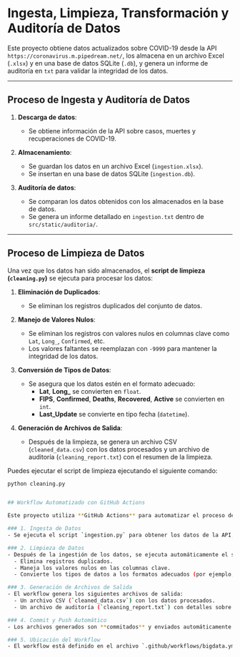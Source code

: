 # Ingesta, Limpieza, Transformación y Auditoría de Datos

Este proyecto obtiene datos actualizados sobre COVID-19 desde la API `https://coronavirus.m.pipedream.net/`, los almacena en un archivo Excel (`.xlsx`) y en una base de datos SQLite (`.db`), y genera un informe de auditoría en `txt` para validar la integridad de los datos.

---

## Proceso de Ingesta y Auditoría de Datos

1. **Descarga de datos**: 
   - Se obtiene información de la API sobre casos, muertes y recuperaciones de COVID-19.
   
2. **Almacenamiento**:
   - Se guardan los datos en un archivo Excel (`ingestion.xlsx`).
   - Se insertan en una base de datos SQLite (`ingestion.db`).

3. **Auditoría de datos**:
   - Se comparan los datos obtenidos con los almacenados en la base de datos.
   - Se genera un informe detallado en `ingestion.txt` dentro de `src/static/auditoria/`.

---

## Proceso de Limpieza de Datos

Una vez que los datos han sido almacenados, el **script de limpieza (`cleaning.py`)** se ejecuta para procesar los datos:

1. **Eliminación de Duplicados**:
   - Se eliminan los registros duplicados del conjunto de datos.

2. **Manejo de Valores Nulos**:
   - Se eliminan los registros con valores nulos en columnas clave como `Lat`, `Long_`, `Confirmed`, etc.
   - Los valores faltantes se reemplazan con `-9999` para mantener la integridad de los datos.

3. **Conversión de Tipos de Datos**:
   - Se asegura que los datos estén en el formato adecuado:
     - **Lat**, **Long_** se convierten en `float`.
     - **FIPS**, **Confirmed**, **Deaths**, **Recovered**, **Active** se convierten en `int`.
     - **Last_Update** se convierte en tipo fecha (`datetime`).

4. **Generación de Archivos de Salida**:
   - Después de la limpieza, se genera un archivo CSV (`cleaned_data.csv`) con los datos procesados y un archivo de auditoría (`cleaning_report.txt`) con el resumen de la limpieza.

Puedes ejecutar el script de limpieza ejecutando el siguiente comando:

```bash
python cleaning.py


## Workflow Automatizado con GitHub Actions

Este proyecto utiliza **GitHub Actions** para automatizar el proceso de ingestión, limpieza y generación de informes. El workflow se ejecuta automáticamente cuando se realiza un `push` a la rama `main` del repositorio. A continuación se describe el flujo de trabajo automatizado:

### 1. Ingesta de Datos
- Se ejecuta el script `ingestion.py` para obtener los datos de la API, almacenarlos en un archivo Excel (`ingestion.xlsx`) y en una base de datos SQLite (`ingestion.db`).

### 2. Limpieza de Datos
- Después de la ingestión de los datos, se ejecuta automáticamente el script `cleaning.py` para limpiar los datos. Este script realiza las siguientes operaciones:
  - Elimina registros duplicados.
  - Maneja los valores nulos en las columnas clave.
  - Convierte los tipos de datos a los formatos adecuados (por ejemplo, de texto a números o fechas).

### 3. Generación de Archivos de Salida
- El workflow genera los siguientes archivos de salida:
  - Un archivo CSV (`cleaned_data.csv`) con los datos procesados.
  - Un archivo de auditoría (`cleaning_report.txt`) con detalles sobre las operaciones realizadas durante la limpieza de datos.

### 4. Commit y Push Automático
- Los archivos generados son **commitados** y enviados automáticamente al repositorio utilizando la acción `git-auto-commit-action`. Esto asegura que los cambios se registren y se suban al repositorio sin intervención manual.

### 5. Ubicación del Workflow
- El workflow está definido en el archivo `.github/workflows/bigdata.yml` y se ejecuta cada vez que se realiza un `push` a la rama `main`.